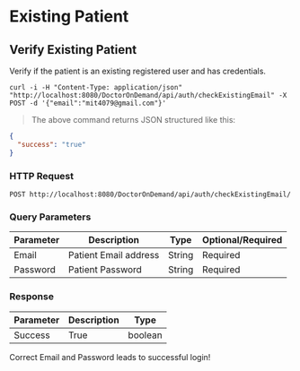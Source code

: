 

# Existing Patient

## Verify Existing Patient 

Verify if the patient is an existing registered user and has credentials. 


```shell
curl -i -H "Content-Type: application/json" "http://localhost:8080/DoctorOnDemand/api/auth/checkExistingEmail" -X POST -d '{"email":"mit4079@gmail.com"}'

```
> The above command returns JSON structured like this:

```json
{
  "success": "true"
}
```
### HTTP Request

`POST http://localhost:8080/DoctorOnDemand/api/auth/checkExistingEmail/
`
### Query Parameters

Parameter |  Description | Type | Optional/Required
--------- | ------------ | ---- | ----------------
Email | Patient Email address | String | Required
Password | Patient Password | String | Required

### Response

Parameter |  Description | Type 
--------- | ------------ | ---- 
Success | True | boolean 


<aside class="notice">
 Correct Email and Password leads to successful login!
</aside>


